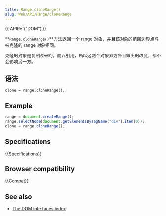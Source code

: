 ```yaml
---
title: Range.cloneRange()
slug: Web/API/Range/cloneRange
---
```


{{ APIRef("DOM") }}

**`Range.cloneRange()`**方法返回一个 range 对象，并且该对象的范围边界点与被克隆的 range 对象相同。

克隆的对象是复制过来的，而非引用，所以这两个对象双方各自做出的改变，都不会影响另一方。

## 语法

```plain
clone = range.cloneRange();
```

## Example

```js
range = document.createRange();
range.selectNode(document.getElementsByTagName("div").item(0));
clone = range.cloneRange();
```

## Specifications

{{Specifications}}

## Browser compatibility

{{Compat}}

## See also

- [The DOM interfaces index](/zh-CN/docs/DOM/DOM_Reference)
